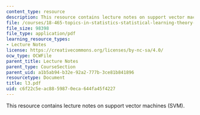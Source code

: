 ```yaml
---
content_type: resource
description: This resource contains lecture notes on support vector machines (SVM).
file: /courses/18-465-topics-in-statistics-statistical-learning-theory-spring-2007/c6f22c5eac8859870eca644fa45f4227_l3.pdf
file_size: 98398
file_type: application/pdf
learning_resource_types:
- Lecture Notes
license: https://creativecommons.org/licenses/by-nc-sa/4.0/
ocw_type: OCWFile
parent_title: Lecture Notes
parent_type: CourseSection
parent_uid: a1b5ab94-b32e-92a2-777b-3ce81b841896
resourcetype: Document
title: l3.pdf
uid: c6f22c5e-ac88-5987-0eca-644fa45f4227
---
```

This resource contains lecture notes on support vector machines (SVM).